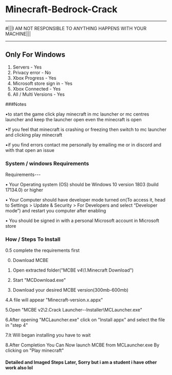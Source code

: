 # Minecraft-Bedrock-Crack
 ________________________________________________________________
#|||I AM NOT RESPONSIBLE TO ANYTHING HAPPENS WITH YOUR MACHINE|||
 _____________________
## Only For Windows
1. Servers - Yes
2. Privacy error - No
3. Xbox Progress - Yes
4. Microsoft store sign in - Yes
5. Xbox Connected - Yes
6. All / Multi Versions - Yes

###Notes

•to start the game click play minecraft in mc launcher or mc centres launcher and keep the launcher open even the minecraft is open

•If you feel that minecraft is crashing or freezing then switch to mc launcher and clicking play minecraft

•if you find errors contact me personally by emailing me or in discord and with that open an issue

### System / windows Requirements
Requirements---

• Your Operating system (OS) should be Windows 10 version 1803 (build 17134.0) or higher

• Your Computer should have developer mode turned on(To access it, head to Settings > Update & Security > For Developers and select “Developer mode”) and restart you computer after enabling

• You should be signed in with a personal Microsoft account in Microsoft store

### How / Steps To Install

0.5 complete the requirements first

0. Download MCBE

1. Open extracted folder("MCBE v4\1.Minecraft Download")

2. Start "MCDownload.exe"

3. Download your desired MCBE version(300mb-600mb)

4.A file will appear "Minecraft-version.x.appx"

5.Open "MCBE v2\2.Crack Launcher--Installer\MCLauncher.exe"

6.After opening "MCLauncher.exe" click on "Install appx" and select the file in "step 4"

7.It Will began installing you have to wait

8.After Completion You Can Now launch MCBE from MCLauncher.exe By clicking on "Play minecraft"

#### Detailed and Imaged Steps Later, Sorry but i am a student i have other work also lol
